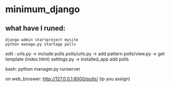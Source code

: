 # minimum_django

## what have I runed:
```
django-admin startproject mysite
python manage.py startapp polls
```

edit :
urls.py -> include polls
polls/urls.py -> add pattern 
polls/view.py -> get template (index.html)
settings.py -> installed_app add polls


bash:
python manager.py runserver 

on web_broswer:
http://127.0.0.1:8000/polls/
(ip you assign)
